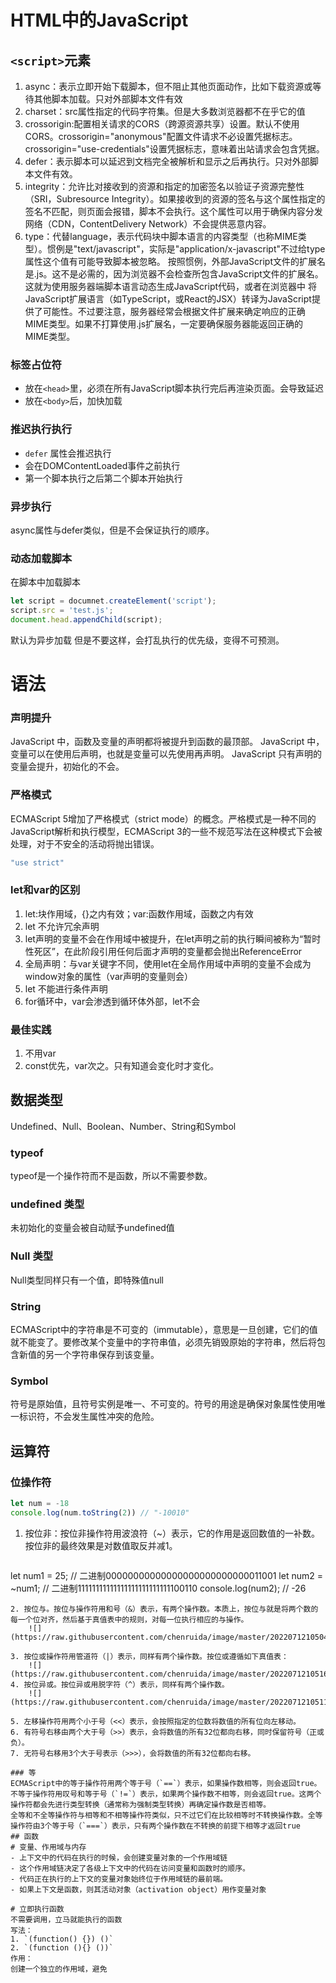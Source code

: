 # HTML中的JavaScript
## `<script>`元素
1. async：表示立即开始下载脚本，但不阻止其他页面动作，比如下载资源或等待其他脚本加载。只对外部脚本文件有效
2. charset：src属性指定的代码字符集。但是大多数浏览器都不在乎它的值
3. crossorigin:配置相关请求的CORS（跨源资源共享）设置。默认不使用CORS。crossorigin="anonymous"配置文件请求不必设置凭据标志。crossorigin="use-credentials"设置凭据标志，意味着出站请求会包含凭据。
4. defer：表示脚本可以延迟到文档完全被解析和显示之后再执行。只对外部脚本文件有效。
5. integrity：允许比对接收到的资源和指定的加密签名以验证子资源完整性（SRI，Subresource Integrity）。如果接收到的资源的签名与这个属性指定的签名不匹配，则页面会报错，脚本不会执行。这个属性可以用于确保内容分发网络（CDN，ContentDelivery Network）不会提供恶意内容。
6. type：代替language，表示代码块中脚本语言的内容类型（也称MIME类型）。惯例是"text/javascript"，实际是"application/x-javascript"不过给type属性这个值有可能导致脚本被忽略。
按照惯例，外部JavaScript文件的扩展名是.js。这不是必需的，因为浏览器不会检查所包含JavaScript文件的扩展名。这就为使用服务器端脚本语言动态生成JavaScript代码，或者在浏览器中
将JavaScript扩展语言（如TypeScript，或React的JSX）转译为JavaScript提供了可能性。不过要注意，服务器经常会根据文件扩展来确定响应的正确MIME类型。如果不打算使用.js扩展名，一定要确保服务器能返回正确的MIME类型。
### 标签占位符
- 放在`<head>`里，必须在所有JavaScript脚本执行完后再渲染页面。会导致延迟
- 放在`<body>`后，加快加载
### 推迟执行执行
- `defer` 属性会推迟执行
- 会在DOMContentLoaded事件之前执行
- 第一个脚本执行之后第二个脚本开始执行
### 异步执行
async属性与defer类似，但是不会保证执行的顺序。
### 动态加载脚本
在脚本中加载脚本
```js
let script = documnet.createElement('script');
script.src = 'test.js';
document.head.appendChild(script);
```
默认为异步加载
但是不要这样，会打乱执行的优先级，变得不可预测。
# 语法
### 声明提升
JavaScript 中，函数及变量的声明都将被提升到函数的最顶部。
JavaScript 中，变量可以在使用后声明，也就是变量可以先使用再声明。
JavaScript 只有声明的变量会提升，初始化的不会。
### 严格模式
ECMAScript 5增加了严格模式（strict mode）的概念。严格模式是一种不同的JavaScript解析和执行模型，ECMAScript 3的一些不规范写法在这种模式下会被处理，对于不安全的活动将抛出错误。
```js
"use strict"
```

### let和var的区别
1. let:块作用域，{}之内有效；var:函数作用域，函数之内有效
2. let 不允许冗余声明
3. let声明的变量不会在作用域中被提升，在let声明之前的执行瞬间被称为“暂时性死区”，在此阶段引用任何后面才声明的变量都会抛出ReferenceError
4. 全局声明：与var关键字不同，使用let在全局作用域中声明的变量不会成为window对象的属性（var声明的变量则会）
5. let 不能进行条件声明
6. for循环中，var会渗透到循环体外部，let不会
### 最佳实践
1. 不用var
2. const优先，var次之。只有知道会变化时才变化。
## 数据类型
Undefined、Null、Boolean、Number、String和Symbol
### typeof 
typeof是一个操作符而不是函数，所以不需要参数。
### undefined 类型
未初始化的变量会被自动赋予undefined值
### Null 类型
Null类型同样只有一个值，即特殊值null
### String
ECMAScript中的字符串是不可变的（immutable），意思是一旦创建，它们的值就不能变了。要修改某个变量中的字符串值，必须先销毁原始的字符串，然后将包含新值的另一个字符串保存到该变量。
### Symbol
符号是原始值，且符号实例是唯一、不可变的。符号的用途是确保对象属性使用唯一标识符，不会发生属性冲突的危险。
## 运算符
### 位操作符
```js
let num = -18
console.log(num.toString(2)) // "-10010"
```
1. 按位非：按位非操作符用波浪符（~）表示，它的作用是返回数值的一补数。按位非的最终效果是对数值取反并减1。
	```js
let num1 = 25; // 二进制00000000000000000000000000011001
let num2 = ~num1; // 二进制11111111111111111111111111100110
console.log(num2); // -26
```
2. 按位与。按位与操作符用和号（&）表示，有两个操作数。本质上，按位与就是将两个数的每一个位对齐，然后基于真值表中的规则，对每一位执行相应的与操作。
	![](https://raw.githubusercontent.com/chenruida/image/master/202207121050448.png)

3. 按位或操作符用管道符（|）表示，同样有两个操作数。按位或遵循如下真值表：
	![](https://raw.githubusercontent.com/chenruida/image/master/202207121051690.png)
4. 按位异或。按位异或用脱字符（^）表示，同样有两个操作数。
	![](https://raw.githubusercontent.com/chenruida/image/master/202207121051116.png)

5. 左移操作符用两个小于号（<<）表示，会按照指定的位数将数值的所有位向左移动。
6. 有符号右移由两个大于号（>>）表示，会将数值的所有32位都向右移，同时保留符号（正或负）。
7. 无符号右移用3个大于号表示（>>>），会将数值的所有32位都向右移。

### 等
ECMAScript中的等于操作符用两个等于号（`==`）表示，如果操作数相等，则会返回true。不等于操作符用叹号和等于号（`!=`）表示，如果两个操作数不相等，则会返回true。这两个操作符都会先进行类型转换（通常称为强制类型转换）再确定操作数是否相等。
全等和不全等操作符与相等和不相等操作符类似，只不过它们在比较相等时不转换操作数。全等操作符由3个等于号（`===`）表示，只有两个操作数在不转换的前提下相等才返回true
## 函数
# 变量、作用域与内存
- 上下文中的代码在执行的时候，会创建变量对象的一个作用域链
- 这个作用域链决定了各级上下文中的代码在访问变量和函数时的顺序。
- 代码正在执行的上下文的变量对象始终位于作用域链的最前端。
- 如果上下文是函数，则其活动对象（activation object）用作变量对象

# 立即执行函数
不需要调用，立马就能执行的函数
写法：
1. `(function() {}) ()`
2. `(function (){} ())`
作用：
创建一个独立的作用域，避免